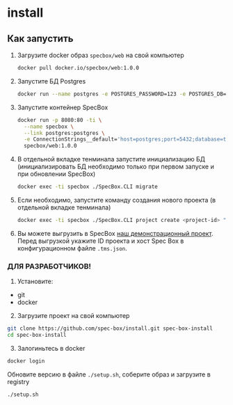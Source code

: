 # install

## Как запустить

1. Загрузите docker образ `specbox/web` на свой компьютер

   ```sh
   docker pull docker.io/specbox/web:1.0.0
   ```

2. Запустите БД Postgres

   ```sh
   docker run --name postgres -e POSTGRES_PASSWORD=123 -e POSTGRES_DB=tms -p 5432:5432 -d postgres
   ```

3. Запустите контейнер SpecBox

   ```sh
   docker run -p 8080:80 -ti \
     --name specbox \
     --link postgres:postgres \
     -e ConnectionStrings__default='host=postgres;port=5432;database=tms;user name=postgres;password=123' \
     specbox/web:1.0.0
   ```

4. В отдельной вкладке тенминала запустите инициализацию БД (инициализировать БД необходимо только при первом запуске и при обновлении SpecBox)

   ```sh
   docker exec -ti specbox ./SpecBox.CLI migrate
   ```

5. Если необходимо, запустите команду создания нового проекта (в отдельной вкладке тенминала)

   ```sh
   docker exec -ti specbox ./SpecBox.CLI project create <project-id> "<Название проекта>"
   ```

6. Вы можете выгрузить в SpecBox [наш демонстрационный проект](https://github.com/spec-box/example). Перед выгрузкой укажите ID проекта и хост Spec Box в конфигурационном файле `.tms.json`.

### ДЛЯ РАЗРАБОТЧИКОВ!

1. Установите:

- git
- docker

2. Загрузите проект на свой компьютер

```sh
git clone https://github.com/spec-box/install.git spec-box-install
cd spec-box-install
```

3. Залогиньтесь в docker

```sh
docker login
```

Обновите версию в файле `./setup.sh`, соберите образ и загрузите в registry

```sh
./setup.sh
```
